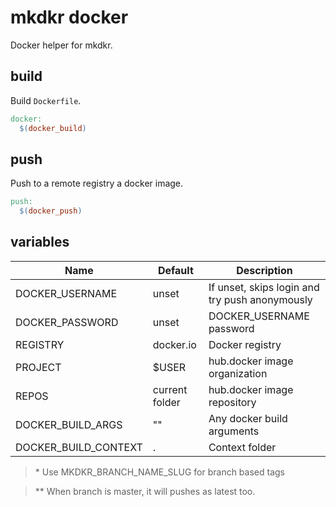 # mkdkr docker

Docker helper for mkdkr.

## build

Build `Dockerfile`.

```Makefile
docker:
  $(docker_build)
```
## push

Push to a remote registry a docker image.

```Makefile
push:
  $(docker_push)
```

## variables

|Name|Default|Description|
|----|-------|-----------|
|DOCKER_USERNAME|unset|If unset, skips login and try push anonymously|
|DOCKER_PASSWORD|unset|DOCKER_USERNAME password|
|REGISTRY|docker.io|Docker registry|
|PROJECT|$USER|hub.docker image organization|
|REPOS|current folder|hub.docker image repository|
|DOCKER_BUILD_ARGS|""|Any docker build arguments|
|DOCKER_BUILD_CONTEXT|.|Context folder|

> \* Use MKDKR_BRANCH_NAME_SLUG for branch based tags

> \*\* When branch is master, it will pushes as latest too.